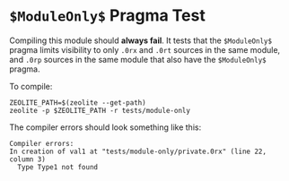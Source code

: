 # `$ModuleOnly$` Pragma Test

Compiling this module should **always fail**. It tests that the `$ModuleOnly$`
pragma limits visibility to only `.0rx` and `.0rt` sources in the same module,
and `.0rp` sources in the same module that also have the `$ModuleOnly$` pragma.

To compile:

```shell
ZEOLITE_PATH=$(zeolite --get-path)
zeolite -p $ZEOLITE_PATH -r tests/module-only
```

The compiler errors should look something like this:

```text
Compiler errors:
In creation of val1 at "tests/module-only/private.0rx" (line 22, column 3)
  Type Type1 not found
```
